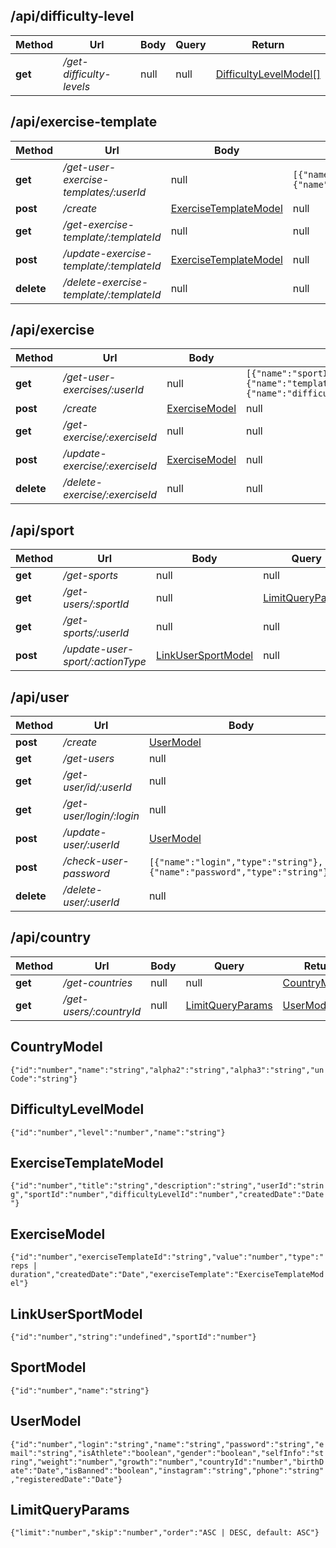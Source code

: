 ## /api/difficulty-level
| Method | Url | Body | Query | Return |
|---|---|---|---|---|
| **get** | */get-difficulty-levels* | null | null | [DifficultyLevelModel[]](#DifficultyLevelModel) |

## /api/exercise-template
| Method | Url | Body | Query | Return |
|---|---|---|---|---|
| **get** | */get-user-exercise-templates/:userId* | null | ```[{"name":"sportId","type":"number"},{"name":"difficultyLevelId","type":"number"}]``` | [ExerciseTemplateModel[]](#ExerciseTemplateModel) |
| **post** | */create* | [ExerciseTemplateModel](#ExerciseTemplateModel) | null | [ExerciseTemplateModel[]](#ExerciseTemplateModel) |
| **get** | */get-exercise-template/:templateId* | null | null | [ExerciseTemplateModel[]](#ExerciseTemplateModel) |
| **post** | */update-exercise-template/:templateId* | [ExerciseTemplateModel](#ExerciseTemplateModel) | null | [ExerciseTemplateModel[]](#ExerciseTemplateModel) |
| **delete** | */delete-exercise-template/:templateId* | null | null | [ExerciseTemplateModel[]](#ExerciseTemplateModel) |

## /api/exercise
| Method | Url | Body | Query | Return |
|---|---|---|---|---|
| **get** | */get-user-exercises/:userId* | null | ```[{"name":"sportId","type":"number"},{"name":"templateId","type":"string"},{"name":"difficultyLevelId","type":"number"}]``` | [ExerciseModel[]](#ExerciseModel) |
| **post** | */create* | [ExerciseModel](#ExerciseModel) | null | [ExerciseModel[]](#ExerciseModel) |
| **get** | */get-exercise/:exerciseId* | null | null | [ExerciseModel[]](#ExerciseModel) |
| **post** | */update-exercise/:exerciseId* | [ExerciseModel](#ExerciseModel) | null | [ExerciseModel[]](#ExerciseModel) |
| **delete** | */delete-exercise/:exerciseId* | null | null | [ExerciseModel[]](#ExerciseModel) |

## /api/sport
| Method | Url | Body | Query | Return |
|---|---|---|---|---|
| **get** | */get-sports* | null | null | [SportModel[]](#SportModel) |
| **get** | */get-users/:sportId* | null | [LimitQueryParams](#LimitQueryParams) | [UserModel[]](#UserModel) |
| **get** | */get-sports/:userId* | null | null | [SportModel[]](#SportModel) |
| **post** | */update-user-sport/:actionType* | [LinkUserSportModel](#LinkUserSportModel) | null | [LinkUserSportModel[]](#LinkUserSportModel) |

## /api/user
| Method | Url | Body | Query | Return |
|---|---|---|---|---|
| **post** | */create* | [UserModel](#UserModel) | null | [UserModel[]](#UserModel) |
| **get** | */get-users* | null | [LimitQueryParams](#LimitQueryParams) | [UserModel[]](#UserModel) |
| **get** | */get-user/id/:userId* | null | null | [UserModel[]](#UserModel) |
| **get** | */get-user/login/:login* | null | ```[{"name":"strict","type":"boolean"}]``` | [UserModel[]](#UserModel) |
| **post** | */update-user/:userId* | [UserModel](#UserModel) | null | [UserModel[]](#UserModel) |
| **post** | */check-user-password* | ```[{"name":"login","type":"string"},{"name":"password","type":"string"}]``` | null | ```[{"name":"id","type":"string"}]``` |
| **delete** | */delete-user/:userId* | null | null | [UserModel[]](#UserModel) |

## /api/country
| Method | Url | Body | Query | Return |
|---|---|---|---|---|
| **get** | */get-countries* | null | null | [CountryModel[]](#CountryModel) |
| **get** | */get-users/:countryId* | null | [LimitQueryParams](#LimitQueryParams) | [UserModel[]](#UserModel) |

## CountryModel
```{"id":"number","name":"string","alpha2":"string","alpha3":"string","unCode":"string"}```

## DifficultyLevelModel
```{"id":"number","level":"number","name":"string"}```

## ExerciseTemplateModel
```{"id":"number","title":"string","description":"string","userId":"string","sportId":"number","difficultyLevelId":"number","createdDate":"Date"}```

## ExerciseModel
```{"id":"number","exerciseTemplateId":"string","value":"number","type":"reps | duration","createdDate":"Date","exerciseTemplate":"ExerciseTemplateModel"}```

## LinkUserSportModel
```{"id":"number","string":"undefined","sportId":"number"}```

## SportModel
```{"id":"number","name":"string"}```

## UserModel
```{"id":"number","login":"string","name":"string","password":"string","email":"string","isAthlete":"boolean","gender":"boolean","selfInfo":"string","weight":"number","growth":"number","countryId":"number","birthDate":"Date","isBanned":"boolean","instagram":"string","phone":"string","registeredDate":"Date"}```

## LimitQueryParams
```{"limit":"number","skip":"number","order":"ASC | DESC, default: ASC"}```